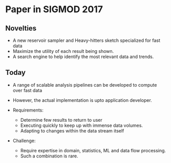 # Paper in SIGMOD 2017

## Novelties
- A new reservoir sampler and Heavy-hitters sketch specialized for fast data
- Maximize the utility of each result being shown.
- A search engine to help identify the most relevant data and trends.

## Today
- A range of scalable analysis pipelines can be developed to compute over fast data
- However, the actual implementation is upto application developer.
- Requirements: 
  - Determine few results to return to user
  - Executing quickly to keep up with immense data volumes.
  - Adapting to changes within the data stream itself
  
 - Challenge:
   - Require expertise in domain, statistics, ML and data flow processing.
   - Such a combination is rare.
   
   
   
  
